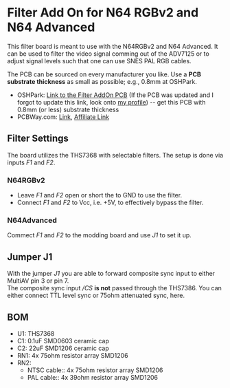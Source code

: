 # Filter Add On for N64 RGBv2 and N64 Advanced

This filter board is meant to use with the N64RGBv2 and N64 Advanced. It can be used to filter the video signal comming out of the ADV7125 or to adjust signal levels such that one can use SNES PAL RGB cables.

The PCB can be sourced on every manufacturer you like. Use a **PCB substrate thickness** as small as possible; e.g., 0.8mm at OSHPark.

- OSHPark: [Link to the Filter AddOn PCB](https://oshpark.com/shared_projects/BTvi9bfX) (If the PCB was updated and I forgot to update this link, look onto [my profile](https://oshpark.com/profiles/borti4938)) -- get this PCB with 0.8mm (or less) substrate thickness
- PCBWay.com: [Link](http://www.pcbway.com/), [Affiliate Link](http://www.pcbway.com/setinvite.aspx?inviteid=10658)

## Filter Settings

The board utilizes the THS7368 with selectable filters. The setup is done via inputs _F1_ and _F2_.

### N64RGBv2

- Leave _F1_ and _F2_ open or short the to GND to use the filter.
- Connect _F1_ and _F2_ to Vcc, i.e. +5V, to effectively bypass the filter.

### N64Advanced

Commect _F1_ and _F2_ to the modding board and use _J1_ to set it up.

## Jumper J1

With the jumper _J1_ you are able to forward composite sync input to either MultiAV pin 3 or pin 7.  
The composite sync input _/CS_ **is not** passed through the THS7386. You can either connect TTL level sync or 75ohm attenuated sync, here.

## BOM

- U1: THS7368
- C1: 0.1uF SMD0603 ceramic cap
- C2: 22uF SMD1206 ceramic cap
- RN1: 4x 75ohm resistor array SMD1206
- RN2:
  * NTSC cable:: 4x 75ohm resistor array SMD1206
  * PAL cable:: 4x 39ohm resistor array SMD1206
  
